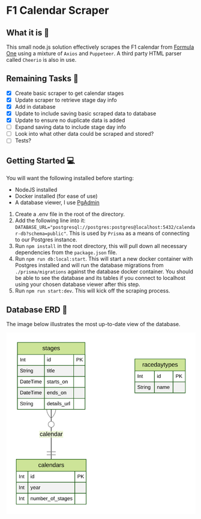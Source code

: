 # F1 Calendar Scraper

## What it is :rocket:
This small node.js solution effectively scrapes the F1 calendar from [Formula One](https://www.formula1.com/) using a mixture of `Axios` and `Puppeteer`. A third party HTML parser called `Cheerio` is also in use.

## Remaining Tasks :construction:
- [x] Create basic scraper to get calendar stages
- [x] Update scraper to retrieve stage day info
- [x] Add in database
- [x] Update to include saving basic scraped data to database
- [x] Update to ensure no duplicate data is added
- [ ] Expand saving data to include stage day info
- [ ] Look into what other data could be scraped and stored?
- [ ] Tests?

## Getting Started :computer:
You will want the following installed before starting:
- NodeJS installed
- Docker installed (for ease of use)
- A database viewer, I use [PgAdmin](https://www.pgadmin.org/)

1. Create a .env file in the root of the directory.
2. Add the following line into it: `DATABASE_URL="postgresql://postgres:postgres@localhost:5432/calendar-db?schema=public"`. This is used by `Prisma` as a means of connecting to our Postgres instance.
3. Run `npm install` in the root directory, this will pull down all necessary dependencies from the `package.json` file.
4. Run `npm run db:local:start`. This will start a new docker container with Postgres installed and will run the database migrations from `./prisma/migrations` against the database docker container. You should be able to see the database and its tables if you connect to localhost using your chosen database viewer after this step.
6. Run `npm run start:dev`. This will kick off the scraping process.

## Database ERD :eyes:
The image below illustrates the most up-to-date view of the database.

![](./prisma/calendar-diagram.svg)
